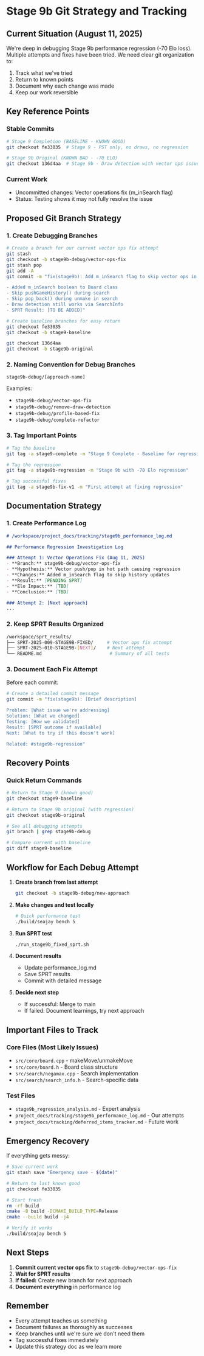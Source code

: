 # Stage 9b Git Strategy and Tracking

## Current Situation (August 11, 2025)

We're deep in debugging Stage 9b performance regression (-70 Elo loss). Multiple attempts and fixes have been tried. We need clear git organization to:
1. Track what we've tried
2. Return to known points
3. Document why each change was made
4. Keep our work reversible

## Key Reference Points

### Stable Commits
```bash
# Stage 9 Completion (BASELINE - KNOWN GOOD)
git checkout fe33035  # Stage 9 - PST only, no draws, no regression

# Stage 9b Original (KNOWN BAD - -70 ELO) 
git checkout 136d4aa  # Stage 9b - Draw detection with vector ops issue
```

### Current Work
- Uncommitted changes: Vector operations fix (m_inSearch flag)
- Status: Testing shows it may not fully resolve the issue

## Proposed Git Branch Strategy

### 1. Create Debugging Branches
```bash
# Create a branch for our current vector ops fix attempt
git stash
git checkout -b stage9b-debug/vector-ops-fix
git stash pop
git add -A
git commit -m "fix(stage9b): Add m_inSearch flag to skip vector ops in search

- Added m_inSearch boolean to Board class
- Skip pushGameHistory() during search
- Skip pop_back() during unmake in search  
- Draw detection still works via SearchInfo
- SPRT Result: [TO BE ADDED]"

# Create baseline branches for easy return
git checkout fe33035
git checkout -b stage9-baseline

git checkout 136d4aa  
git checkout -b stage9b-original
```

### 2. Naming Convention for Debug Branches
```
stage9b-debug/[approach-name]
```

Examples:
- `stage9b-debug/vector-ops-fix`
- `stage9b-debug/remove-draw-detection`
- `stage9b-debug/profile-based-fix`
- `stage9b-debug/complete-refactor`

### 3. Tag Important Points
```bash
# Tag the baseline
git tag -a stage9-complete -m "Stage 9 Complete - Baseline for regression testing"

# Tag the regression
git tag -a stage9b-regression -m "Stage 9b with -70 Elo regression"

# Tag successful fixes
git tag -a stage9b-fix-v1 -m "First attempt at fixing regression"
```

## Documentation Strategy

### 1. Create Performance Log
```markdown
# /workspace/project_docs/tracking/stage9b_performance_log.md

## Performance Regression Investigation Log

### Attempt 1: Vector Operations Fix (Aug 11, 2025)
- **Branch:** stage9b-debug/vector-ops-fix
- **Hypothesis:** Vector push/pop in hot path causing regression
- **Changes:** Added m_inSearch flag to skip history updates
- **Result:** [PENDING SPRT]
- **Elo Impact:** [TBD]
- **Conclusion:** [TBD]

### Attempt 2: [Next approach]
...
```

### 2. Keep SPRT Results Organized
```bash
/workspace/sprt_results/
├── SPRT-2025-009-STAGE9B-FIXED/     # Vector ops fix attempt
├── SPRT-2025-010-STAGE9B-[NEXT]/    # Next attempt
└── README.md                         # Summary of all tests
```

### 3. Document Each Fix Attempt
Before each commit:
```bash
# Create a detailed commit message
git commit -m "fix(stage9b): [Brief description]

Problem: [What issue we're addressing]
Solution: [What we changed]
Testing: [How we validated]
Result: [SPRT outcome if available]
Next: [What to try if this doesn't work]

Related: #stage9b-regression"
```

## Recovery Points

### Quick Return Commands
```bash
# Return to Stage 9 (known good)
git checkout stage9-baseline

# Return to Stage 9b original (with regression)
git checkout stage9b-original

# See all debugging attempts
git branch | grep stage9b-debug

# Compare current with baseline
git diff stage9-baseline
```

## Workflow for Each Debug Attempt

1. **Create branch from last attempt**
   ```bash
   git checkout -b stage9b-debug/new-approach
   ```

2. **Make changes and test locally**
   ```bash
   # Quick performance test
   ./build/seajay bench 5
   ```

3. **Run SPRT test**
   ```bash
   ./run_stage9b_fixed_sprt.sh
   ```

4. **Document results**
   - Update performance_log.md
   - Save SPRT results
   - Commit with detailed message

5. **Decide next step**
   - If successful: Merge to main
   - If failed: Document learnings, try next approach

## Important Files to Track

### Core Files (Most Likely Issues)
- `src/core/board.cpp` - makeMove/unmakeMove
- `src/core/board.h` - Board class structure
- `src/search/negamax.cpp` - Search implementation
- `src/search/search_info.h` - Search-specific data

### Test Files
- `stage9b_regression_analysis.md` - Expert analysis
- `project_docs/tracking/stage9b_performance_log.md` - Our attempts
- `project_docs/tracking/deferred_items_tracker.md` - Future work

## Emergency Recovery

If everything gets messy:
```bash
# Save current work
git stash save "Emergency save - $(date)"

# Return to last known good
git checkout fe33035

# Start fresh
rm -rf build
cmake -B build -DCMAKE_BUILD_TYPE=Release
cmake --build build -j4

# Verify it works
./build/seajay bench 5
```

## Next Steps

1. **Commit current vector ops fix** to `stage9b-debug/vector-ops-fix`
2. **Wait for SPRT results**
3. **If failed:** Create new branch for next approach
4. **Document everything** in performance log

## Remember

- Every attempt teaches us something
- Document failures as thoroughly as successes  
- Keep branches until we're sure we don't need them
- Tag successful fixes immediately
- Update this strategy doc as we learn more